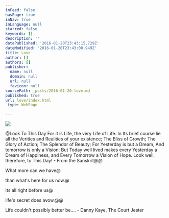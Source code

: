 ```yaml
---
inFeed: false
hasPage: true
inNav: true
inLanguage: null
starred: false
keywords: []
description: ''
datePublished: '2016-01-20T23:43:15.729Z'
dateModified: '2016-01-20T23:43:00.949Z'
title: Love
author: []
authors: []
publisher:
  name: null
  domain: null
  url: null
  favicon: null
sourcePath: _posts/2016-01-20-love.md
published: true
url: love/index.html
_type: WebPage

---
```

![](https://the-grid-user-content.s3-us-west-2.amazonaws.com/592a5761-5fa9-41e4-8f24-3bda02580c4a.jpg)

@Look To This Day For it is Life, the very Life of Life. In Its brief course lie all the Verities and Realities of your existence; The Bliss of Growth; The Glory of Action; The Splendor of Beauty; For Yesterday is but a Dream, And tomorrow is only a Vision: But Today well lived makes every Yesterday a Dream of Happiness, and Every Tomorrow a Vision of Hope. Look well, therefore, to This Day! - From the Sanskrit@@

What more can we have@

than what's here for us now.@

Its all right before us@

life's secret does avow.@@

Life couldn't possibly better be.... - Danny Kaye, The Court Jester